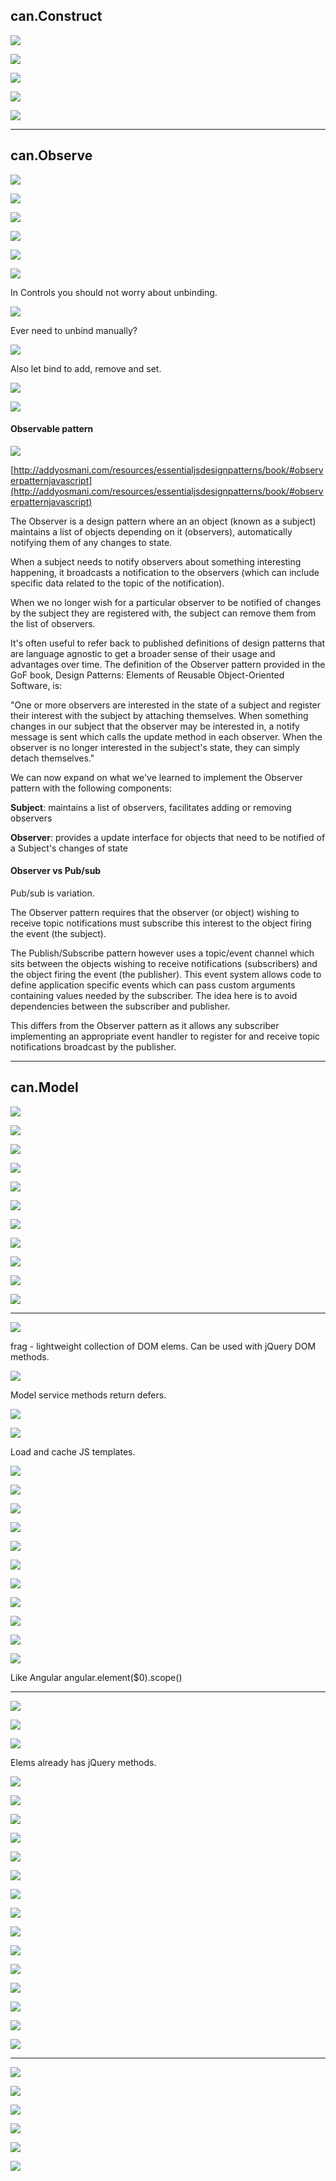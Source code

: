 ## can.Construct

![](assets/00103e655eb8fa01.png)  

![](assets/b58d80b8254485e7.png)

![](assets/7af6afceacff2fd6.png)

![](assets/bb2207e85ad62d4f.png)

![](assets/4fa9b00f1d7a4367.png)  

* * *

## can.Observe

![](assets/832b97f0fc79ff73.png)

![](assets/0bf454a8eaadc11b.png)

![](assets/877c3fd49cc409dd.png)

![](assets/8011dd6b7fbf5728.png)  

![](assets/4607c118fd27d2bb.png)

![](assets/bd760696295c72f5.png)

In Controls you should not worry about unbinding.  

![](assets/309e8755afbcd2e9.png)  

Ever need to unbind manually?

![](assets/d2a24948c61084e8.png)

Also let bind to add, remove and set.

![](assets/c20ca02e9b4e8152.png)

![](assets/b18a734f3f2e1ee8.png)  

#### Observable pattern

![](assets/8af7d9ce0c9f5b93.png)  

[http://addyosmani.com/resources/essentialjsdesignpatterns/book/#observerpatternjavascript](http://addyosmani.com/resources/essentialjsdesignpatterns/book/#observerpatternjavascript)  

The Observer is a design pattern where an an object (known as a subject) maintains a list of objects depending on it (observers), automatically notifying them of any changes to state.

When a subject needs to notify observers about something interesting happening, it broadcasts a notification to the observers (which can include specific data related to the topic of the notification).

When we no longer wish for a particular observer to be notified of changes by the subject they are registered with, the subject can remove them from the list of observers.

It's often useful to refer back to published definitions of design patterns that are language agnostic to get a broader sense of their usage and advantages over time. The definition of the Observer pattern provided in the GoF book, Design Patterns: Elements of Reusable Object-Oriented Software, is:

"One or more observers are interested in the state of a subject and register their interest with the subject by attaching themselves. When something changes in our subject that the observer may be interested in, a notify message is sent which calls the update method in each observer. When the observer is no longer interested in the subject's state, they can simply detach themselves."

We can now expand on what we've learned to implement the Observer pattern with the following components:

**Subject**: maintains a list of observers, facilitates adding or removing observers

**Observer**: provides a update interface for objects that need to be notified of a Subject's changes of state   

#### Observer vs Pub/sub

Pub/sub is variation. 

The Observer pattern requires that the observer (or object) wishing to receive topic notifications must subscribe this interest to the object firing the event (the subject).

The Publish/Subscribe pattern however uses a topic/event channel which sits between the objects wishing to receive notifications (subscribers) and the object firing the event (the publisher). This event system allows code to define application specific events which can pass custom arguments containing values needed by the subscriber. The idea here is to avoid dependencies between the subscriber and publisher.

This differs from the Observer pattern as it allows any subscriber implementing an appropriate event handler to register for and receive topic notifications broadcast by the publisher.   

* * *

## can.Model

![](assets/a5a8aa550e036145.png)  

![](assets/029fd9f3711d1aa0.png)

![](assets/682b49c7bd485436.png)

![](assets/8a5abbbdd5de71e0.png)

![](assets/b641bd4ec6c389d3.png)

![](assets/8ac8b27aced2b829.png)

![](assets/03493c632dbc9531.png)

![](assets/df186676027c9419.png)  

![](assets/3875342588166895.png)  

![](assets/671934e103a07d66.png)  

![](assets/dc3696d5121a907f.png)

* * *

![](assets/3691b9fcb2277f95.png)

frag - lightweight collection of DOM elems. Can be used with jQuery DOM methods.

![](assets/844c05cd90b40a0c.png)

Model service methods return defers.

![](assets/6fa05c8b391d6ff0.png)

![](assets/08cad1986ac66000.png)

Load and cache JS templates.

![](assets/b0afc719927d25b6.png)

![](assets/18a4cab71f98b47b.png)

![](assets/6cbff3533e6430cb.png)

![](assets/d5a13ef70b6bd482.png)

![](assets/757b78b64ed4d576.png)

![](assets/02b8cb46cbae08fe.png)

![](assets/cb0d061dfee846d7.png)

![](assets/a2b3392da256e155.png)

![](assets/75081d24a06f74da.png)

![](assets/a8ae5406ee6178c7.png)

![](assets/ba0b14d51855798e.png)

Like Angular angular.element($0).scope()

* * *

![](assets/757b9fe56b448a0b.png)

![](assets/4ff0cccb5cbc91ae.png)

![](assets/08506062b12805b0.png)  

Elems already has jQuery methods.

![](assets/c81ba25b1ef7852c.png)  

![](assets/7c26faf58f849a5d.png)  

![](assets/373699bee20234cc.png)  

![](assets/42e8f60f2777d3b6.png)

![](assets/46fd84c881f6917c.png)

![](assets/455f6c85a5f1ee89.png)

![](assets/e87982658bcfbc69.png)

![](assets/166022dd263557fa.png)

![](assets/23c5c7ac23061040.png)

![](assets/4645293c8b528d1b.png)

![](assets/4bbaac52dd97b032.png)

![](assets/c7da1322d48e7730.png)

![](assets/e138bea412c7618f.png)

![](assets/5a0a36838d91e499.png)

![](assets/81515fb1ce9e00f1.png)

* * *

![](assets/410a2e875ca9eb97.png)

![](assets/469197b8d86a33bc.png)

![](assets/fa6c92c59e331fed.png)

![](assets/723f67ec1c5600d4.png)

![](assets/f044c63a25866aff.png)

![](assets/028dd723888f497f.png)
